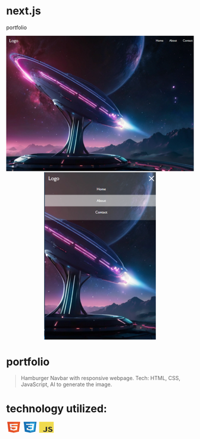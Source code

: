 # next.js
 portfolio


<p align="center">
  <img src="https://github.com/fqgiord/html-css-js-responsive_nav_bar/blob/main/readme_img2.png?" width="600" />
   <img src="https://github.com/fqgiord/html-css-js-responsive_nav_bar/blob/main/readme_img.png" width="300" />
</p>

 

# portfolio

> Hamburger Navbar with responsive webpage. Tech: HTML, CSS, JavaScript, AI to generate the image.


# technology utilized:
<div style="display: inline_block">
  <img align="center" alt="Fer-HTML" height="30" width="40" src="https://raw.githubusercontent.com/devicons/devicon/master/icons/html5/html5-original.svg">
  <img align="center" alt="Fer-CSS" height="30" width="40" src="https://raw.githubusercontent.com/devicons/devicon/master/icons/css3/css3-original.svg">
  <img align="center" alt="Fer-JavaScript" height="30" width="40" src="https://raw.githubusercontent.com/devicons/devicon/master/icons/javascript/javascript-original.svg">
</div>